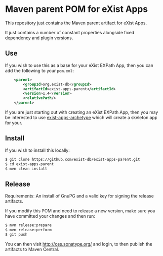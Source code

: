 # Maven parent POM for eXist Apps

This repository just contains the Maven parent artifact for eXist Apps.

It just contains a number of constant properties alongside fixed dependency and plugin versions.

## Use
If you wish to use this as a base for your eXist EXPath App, then you can add the following to your `pom.xml`:

```xml
    <parent>
        <groupId>org.exist-db</groupId>
        <artifactId>exist-apps-parent</artifactId>
        <version>1.4</version>
        <relativePath/>
    </parent>
```

If you are just starting out with creating an eXist EXPath App, then you may be interested to use [exist-apps-archetype](https://github.com/exist-db/exist-apps/archetype) which will create a skeleton app for your.

## Install
If you wish to install this locally:
```bash
$ git clone https://github.com/exist-db/exist-apps-parent.git
$ cd exist-apps-parent
$ mvn clean install
```

## Release

Requirements: An install of GnuPG and a valid key for signing the release artifacts.

If you modify this POM and need to release a new version, make sure you have committed your changes and then run:

```bash
$ mvn release:prepare
$ mvn release:perform
$ git push
```

You can then visit http://oss.sonatype.org/ and login, to then publish the artifacts to Maven Central.
